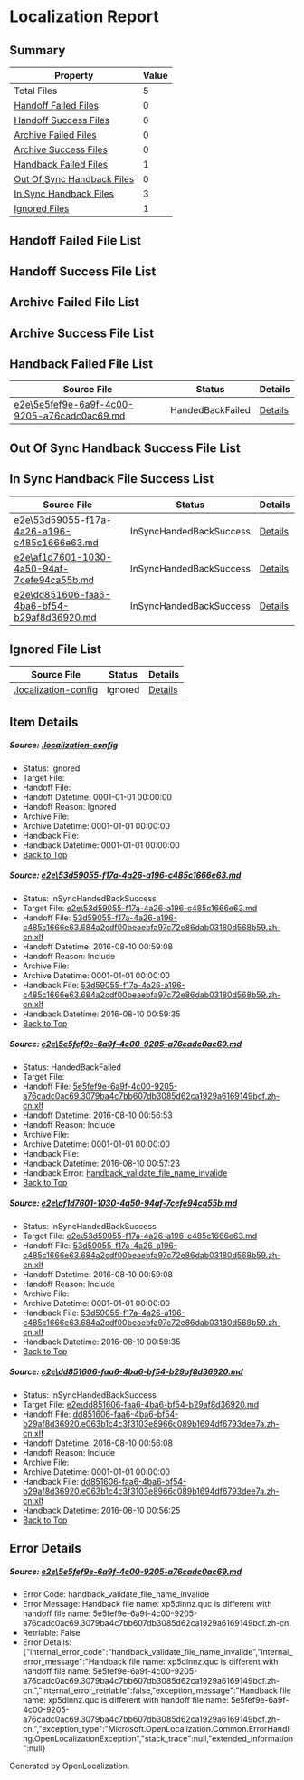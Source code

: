 # <a name='report-top'></a> Localization Report

## Summary
 Property | Value 
 -------- | ----- 
 Total Files | 5
[ Handoff Failed Files ](#handoff-failed-list)| 0
[ Handoff Success Files ](#handoff-success-list)| 0
[ Archive Failed Files ](#archive-failed-list)| 0
[ Archive Success Files ](#archive-success-list)| 0
[ Handback Failed Files ](#handback-failed-list)| 1
[ Out Of Sync Handback Files ](#outofsync-handback-success-list)| 0
[ In Sync Handback Files ](#insync-handback-success-list)| 3
[ Ignored Files ](#ignored-list)| 1

## <a name='handoff-failed-list'></a> Handoff Failed File List

## <a name='handoff-success-list'></a> Handoff Success File List

## <a name='archive-failed-list'></a> Archive Failed File List

## <a name='archive-success-list'></a> Archive Success File List

## <a name='handback-failed-list'></a> Handback Failed File List
 Source File | Status | Details 
 ----------- | ------ | ------- 
 [e2e\5e5fef9e-6a9f-4c00-9205-a76cadc0ac69.md](https://github.com/OpenLocalizationTestOrg/oltest/blob/7e741433516029fc5781ab5345f2ad37bdc1031c/e2e/5e5fef9e-6a9f-4c00-9205-a76cadc0ac69.md) | HandedBackFailed | [Details](#fe099434bc6c93eb1ec6ca9a988227ea0119352a2)

## <a name='outofsync-handback-success-list'></a> Out Of Sync Handback Success File List

## <a name='insync-handback-success-list'></a> In Sync Handback File Success List
 Source File | Status | Details 
 ----------- | ------ | ------- 
 [e2e\53d59055-f17a-4a26-a196-c485c1666e63.md](https://github.com/OpenLocalizationTestOrg/oltest/blob/6ce45aa6f719c54abc72d8c9fe81b02c8c33a3f0/e2e/53d59055-f17a-4a26-a196-c485c1666e63.md) | InSyncHandedBackSuccess | [Details](#d01db0ec8ea2aefdd5fa9a8a862779f1c1ae32881)
 [e2e\af1d7601-1030-4a50-94af-7cefe94ca55b.md](https://github.com/OpenLocalizationTestOrg/oltest/blob/6ce45aa6f719c54abc72d8c9fe81b02c8c33a3f0/e2e/af1d7601-1030-4a50-94af-7cefe94ca55b.md) | InSyncHandedBackSuccess | [Details](#d01db0ec8ea2aefdd5fa9a8a862779f1c1ae32883)
 [e2e\dd851606-faa6-4ba6-bf54-b29af8d36920.md](https://github.com/OpenLocalizationTestOrg/oltest/blob/50727a3ef0126366bf584745747a7b6ffe6513ad/e2e/dd851606-faa6-4ba6-bf54-b29af8d36920.md) | InSyncHandedBackSuccess | [Details](#8d750de2c6b12d99792b249dfb89744e19f25ebe4)

## <a name='ignored-list'></a> Ignored File List
 Source File | Status | Details 
 ----------- | ------ | ------- 
 [.localization-config](https://github.com/OpenLocalizationTestOrg/oltest/blob/6ce45aa6f719c54abc72d8c9fe81b02c8c33a3f0/.localization-config) | Ignored | [Details](#3d4f252ac210baf56311d7e97dcc2db10974dbd20)

## Item Details
##### <a name='3d4f252ac210baf56311d7e97dcc2db10974dbd20'></a> Source: [.localization-config](https://github.com/OpenLocalizationTestOrg/oltest/blob/6ce45aa6f719c54abc72d8c9fe81b02c8c33a3f0/.localization-config)
* Status: Ignored
* Target File: 
* Handoff File: 
* Handoff Datetime: 0001-01-01 00:00:00
* Handoff Reason: Ignored
* Archive File: 
* Archive Datetime: 0001-01-01 00:00:00
* Handback File: 
* Handback Datetime: 0001-01-01 00:00:00
* [Back to Top](#report-top)

##### <a name='d01db0ec8ea2aefdd5fa9a8a862779f1c1ae32881'></a> Source: [e2e\53d59055-f17a-4a26-a196-c485c1666e63.md](https://github.com/OpenLocalizationTestOrg/oltest/blob/6ce45aa6f719c54abc72d8c9fe81b02c8c33a3f0/e2e/53d59055-f17a-4a26-a196-c485c1666e63.md)
* Status: InSyncHandedBackSuccess
* Target File: [e2e\53d59055-f17a-4a26-a196-c485c1666e63.md](https://github.com/OpenLocalizationTestOrg/ol-test-zhcn/blob/3fd82938a0e0978370cc085f032631c1bd8d5d35/e2e/53d59055-f17a-4a26-a196-c485c1666e63.md)
* Handoff File: [53d59055-f17a-4a26-a196-c485c1666e63.684a2cdf00beaebfa97c72e86dab03180d568b59.zh-cn.xlf](https://github.com/OpenLocalizationTestOrg/olhandoff-e2e/blob/f7b651196021667afef0ab5b1a064838ca9d00c5/ol-handoff/OpenLocalizationTestOrg/ol-test-zhcn/ci/ht/53d59055-f17a-4a26-a196-c485c1666e63.684a2cdf00beaebfa97c72e86dab03180d568b59.zh-cn.xlf)
* Handoff Datetime: 2016-08-10 00:59:08
* Handoff Reason: Include
* Archive File: 
* Archive Datetime: 0001-01-01 00:00:00
* Handback File: [53d59055-f17a-4a26-a196-c485c1666e63.684a2cdf00beaebfa97c72e86dab03180d568b59.zh-cn.xlf](https://github.com/OpenLocalizationTestOrg/olhandback-e2e/blob/34a9da1fb19b45253935aeddbf38125c67020382/ol-handback/OpenLocalizationTestOrg/ol-test-zhcn/ci/ht/53d59055-f17a-4a26-a196-c485c1666e63.684a2cdf00beaebfa97c72e86dab03180d568b59.zh-cn.xlf)
* Handback Datetime: 2016-08-10 00:59:35
* [Back to Top](#report-top)

##### <a name='fe099434bc6c93eb1ec6ca9a988227ea0119352a2'></a> Source: [e2e\5e5fef9e-6a9f-4c00-9205-a76cadc0ac69.md](https://github.com/OpenLocalizationTestOrg/oltest/blob/7e741433516029fc5781ab5345f2ad37bdc1031c/e2e/5e5fef9e-6a9f-4c00-9205-a76cadc0ac69.md)
* Status: HandedBackFailed
* Target File: 
* Handoff File: [5e5fef9e-6a9f-4c00-9205-a76cadc0ac69.3079ba4c7bb607db3085d62ca1929a6169149bcf.zh-cn.xlf](https://github.com/OpenLocalizationTestOrg/olhandoff-e2e/blob/e040728fc61e3e64be265f56b301b9395f2b77fc/ol-handoff/OpenLocalizationTestOrg/ol-test-zhcn/ci/ht/5e5fef9e-6a9f-4c00-9205-a76cadc0ac69.3079ba4c7bb607db3085d62ca1929a6169149bcf.zh-cn.xlf)
* Handoff Datetime: 2016-08-10 00:56:53
* Handoff Reason: Include
* Archive File: 
* Archive Datetime: 0001-01-01 00:00:00
* Handback File: 
* Handback Datetime: 2016-08-10 00:57:23
* Handback Error: [handback_validate_file_name_invalide](#fe099434bc6c93eb1ec6ca9a988227ea0119352a2handback_validate_file_name_invalide)
* [Back to Top](#report-top)

##### <a name='d01db0ec8ea2aefdd5fa9a8a862779f1c1ae32883'></a> Source: [e2e\af1d7601-1030-4a50-94af-7cefe94ca55b.md](https://github.com/OpenLocalizationTestOrg/oltest/blob/6ce45aa6f719c54abc72d8c9fe81b02c8c33a3f0/e2e/af1d7601-1030-4a50-94af-7cefe94ca55b.md)
* Status: InSyncHandedBackSuccess
* Target File: [e2e\53d59055-f17a-4a26-a196-c485c1666e63.md](https://github.com/OpenLocalizationTestOrg/ol-test-zhcn/blob/3fd82938a0e0978370cc085f032631c1bd8d5d35/e2e/53d59055-f17a-4a26-a196-c485c1666e63.md)
* Handoff File: [53d59055-f17a-4a26-a196-c485c1666e63.684a2cdf00beaebfa97c72e86dab03180d568b59.zh-cn.xlf](https://github.com/OpenLocalizationTestOrg/olhandoff-e2e/blob/f7b651196021667afef0ab5b1a064838ca9d00c5/ol-handoff/OpenLocalizationTestOrg/ol-test-zhcn/ci/ht/53d59055-f17a-4a26-a196-c485c1666e63.684a2cdf00beaebfa97c72e86dab03180d568b59.zh-cn.xlf)
* Handoff Datetime: 2016-08-10 00:59:08
* Handoff Reason: Include
* Archive File: 
* Archive Datetime: 0001-01-01 00:00:00
* Handback File: [53d59055-f17a-4a26-a196-c485c1666e63.684a2cdf00beaebfa97c72e86dab03180d568b59.zh-cn.xlf](https://github.com/OpenLocalizationTestOrg/olhandback-e2e/blob/34a9da1fb19b45253935aeddbf38125c67020382/ol-handback/OpenLocalizationTestOrg/ol-test-zhcn/ci/ht/53d59055-f17a-4a26-a196-c485c1666e63.684a2cdf00beaebfa97c72e86dab03180d568b59.zh-cn.xlf)
* Handback Datetime: 2016-08-10 00:59:35
* [Back to Top](#report-top)

##### <a name='8d750de2c6b12d99792b249dfb89744e19f25ebe4'></a> Source: [e2e\dd851606-faa6-4ba6-bf54-b29af8d36920.md](https://github.com/OpenLocalizationTestOrg/oltest/blob/50727a3ef0126366bf584745747a7b6ffe6513ad/e2e/dd851606-faa6-4ba6-bf54-b29af8d36920.md)
* Status: InSyncHandedBackSuccess
* Target File: [e2e\dd851606-faa6-4ba6-bf54-b29af8d36920.md](https://github.com/OpenLocalizationTestOrg/ol-test-zhcn/blob/489aaf59e1460840f964017cc334d9c5f28db393/e2e/dd851606-faa6-4ba6-bf54-b29af8d36920.md)
* Handoff File: [dd851606-faa6-4ba6-bf54-b29af8d36920.e063b1c4c3f3103e8966c089b1694df6793dee7a.zh-cn.xlf](https://github.com/OpenLocalizationTestOrg/olhandoff-e2e/blob/70d5c73cb14f16805b5b1afdce19a12ded2b701c/ol-handoff/OpenLocalizationTestOrg/ol-test-zhcn/ci/ht/dd851606-faa6-4ba6-bf54-b29af8d36920.e063b1c4c3f3103e8966c089b1694df6793dee7a.zh-cn.xlf)
* Handoff Datetime: 2016-08-10 00:56:08
* Handoff Reason: Include
* Archive File: 
* Archive Datetime: 0001-01-01 00:00:00
* Handback File: [dd851606-faa6-4ba6-bf54-b29af8d36920.e063b1c4c3f3103e8966c089b1694df6793dee7a.zh-cn.xlf](https://github.com/OpenLocalizationTestOrg/olhandback-e2e/blob/4276e35b05904c47304ced6deb6e9c6e6d4da744/ol-handback/OpenLocalizationTestOrg/ol-test-zhcn/ci/ht/dd851606-faa6-4ba6-bf54-b29af8d36920.e063b1c4c3f3103e8966c089b1694df6793dee7a.zh-cn.xlf)
* Handback Datetime: 2016-08-10 00:56:25
* [Back to Top](#report-top)


## Error Details
##### <a name='fe099434bc6c93eb1ec6ca9a988227ea0119352a2handback_validate_file_name_invalide'></a> Source: [e2e\5e5fef9e-6a9f-4c00-9205-a76cadc0ac69.md](#fe099434bc6c93eb1ec6ca9a988227ea0119352a2)
* Error Code: handback_validate_file_name_invalide
* Error Message: Handback file name: xp5dlnnz.quc is different with handoff file name: 5e5fef9e-6a9f-4c00-9205-a76cadc0ac69.3079ba4c7bb607db3085d62ca1929a6169149bcf.zh-cn.
* Retriable: False
* Error Details: {"internal_error_code":"handback_validate_file_name_invalide","internal_error_message":"Handback file name: xp5dlnnz.quc is different with handoff file name: 5e5fef9e-6a9f-4c00-9205-a76cadc0ac69.3079ba4c7bb607db3085d62ca1929a6169149bcf.zh-cn.","internal_error_retriable":false,"exception_message":"Handback file name: xp5dlnnz.quc is different with handoff file name: 5e5fef9e-6a9f-4c00-9205-a76cadc0ac69.3079ba4c7bb607db3085d62ca1929a6169149bcf.zh-cn.","exception_type":"Microsoft.OpenLocalization.Common.ErrorHandling.OpenLocalizationException","stack_trace":null,"extended_information":null}


Generated by OpenLocalization.

